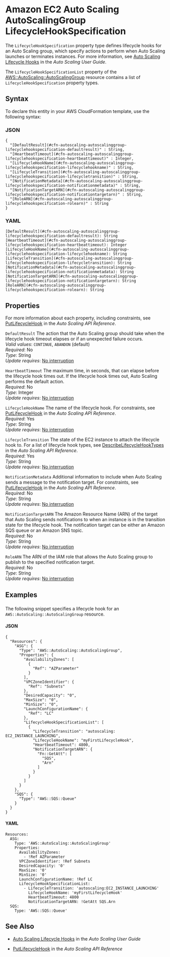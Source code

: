 # Amazon EC2 Auto Scaling AutoScalingGroup LifecycleHookSpecification<a name="aws-properties-autoscaling-autoscalinggroup-lifecyclehookspecification"></a>

<a name="aws-properties-autoscaling-autoscalinggroup-lifecyclehookspecification-description"></a>The `LifecycleHookSpecification` property type defines lifecycle hooks for an Auto Scaling group, which specify actions to perform when Auto Scaling launches or terminates instances\. For more information, see [ Auto Scaling Lifecycle Hooks](http://docs.aws.amazon.com/autoscaling/latest/userguide/lifecycle-hooks.html) in the *Auto Scaling User Guide*\.

<a name="aws-properties-autoscaling-autoscalinggroup-lifecyclehookspecification-inheritance"></a> The `LifecycleHookSpecificationList` property of the [AWS::AutoScaling::AutoScalingGroup](aws-properties-as-group.md) resource contains a list of `LifecycleHookSpecification` property types\.

## Syntax<a name="aws-properties-autoscaling-autoscalinggroup-lifecyclehookspecification-syntax"></a>

To declare this entity in your AWS CloudFormation template, use the following syntax:

### JSON<a name="aws-properties-autoscaling-autoscalinggroup-lifecyclehookspecification-syntax.json"></a>

```
{
  "[DefaultResult](#cfn-autoscaling-autoscalinggroup-lifecyclehookspecification-defaultresult)" : String,
  "[HeartbeatTimeout](#cfn-autoscaling-autoscalinggroup-lifecyclehookspecification-heartbeattimeout)" : Integer,
  "[LifecycleHookName](#cfn-autoscaling-autoscalinggroup-lifecyclehookspecification-lifecyclehookname)" : String,
  "[LifecycleTransition](#cfn-autoscaling-autoscalinggroup-lifecyclehookspecification-lifecycletransition)" : String,
  "[NotificationMetadata](#cfn-autoscaling-autoscalinggroup-lifecyclehookspecification-notificationmetadata)" : String,
  "[NotificationTargetARN](#cfn-autoscaling-autoscalinggroup-lifecyclehookspecification-notificationtargetarn)" : String,
  "[RoleARN](#cfn-autoscaling-autoscalinggroup-lifecyclehookspecification-rolearn)" : String
}
```

### YAML<a name="aws-properties-autoscaling-autoscalinggroup-lifecyclehookspecification-syntax.yaml"></a>

```
[DefaultResult](#cfn-autoscaling-autoscalinggroup-lifecyclehookspecification-defaultresult): String
[HeartbeatTimeout](#cfn-autoscaling-autoscalinggroup-lifecyclehookspecification-heartbeattimeout): Integer
[LifecycleHookName](#cfn-autoscaling-autoscalinggroup-lifecyclehookspecification-lifecyclehookname): String
[LifecycleTransition](#cfn-autoscaling-autoscalinggroup-lifecyclehookspecification-lifecycletransition): String
[NotificationMetadata](#cfn-autoscaling-autoscalinggroup-lifecyclehookspecification-notificationmetadata): String
[NotificationTargetARN](#cfn-autoscaling-autoscalinggroup-lifecyclehookspecification-notificationtargetarn): String
[RoleARN](#cfn-autoscaling-autoscalinggroup-lifecyclehookspecification-rolearn): String
```

## Properties<a name="aws-properties-autoscaling-autoscalinggroup-lifecyclehookspecification-properties"></a>

For more information about each property, including constraints, see [PutLifecycleHook](http://docs.aws.amazon.com/AutoScaling/latest/APIReference/API_PutLifecycleHook.html) in the *Auto Scaling API Reference*\.

`DefaultResult`  <a name="cfn-autoscaling-autoscalinggroup-lifecyclehookspecification-defaultresult"></a>
The action that the Auto Scaling group should take when the lifecycle hook timeout elapses or if an unexpected failure occurs\.  
*Valid values*: `CONTINUE`, `ABANDON` \(default\)  
 *Required*: No  
 *Type*: String  
 *Update requires*: [No interruption](using-cfn-updating-stacks-update-behaviors.md#update-no-interrupt) 

`HeartbeatTimeout`  <a name="cfn-autoscaling-autoscalinggroup-lifecyclehookspecification-heartbeattimeout"></a>
The maximum time, in seconds, that can elapse before the lifecycle hook times out\. If the lifecycle hook times out, Auto Scaling performs the default action\.  
 *Required*: No  
 *Type*: Integer  
 *Update requires*: [No interruption](using-cfn-updating-stacks-update-behaviors.md#update-no-interrupt) 

`LifecycleHookName`  <a name="cfn-autoscaling-autoscalinggroup-lifecyclehookspecification-lifecyclehookname"></a>
The name of the lifecycle hook\. For constraints, see [ PutLifecycleHook](http://docs.aws.amazon.com/AutoScaling/latest/APIReference/API_PutLifecycleHook.html) in the *Auto Scaling API Reference*\.  
 *Required*: Yes  
 *Type*: String  
 *Update requires*: [No interruption](using-cfn-updating-stacks-update-behaviors.md#update-no-interrupt) 

`LifecycleTransition`  <a name="cfn-autoscaling-autoscalinggroup-lifecyclehookspecification-lifecycletransition"></a>
The state of the EC2 instance to attach the lifecycle hook to\. For a list of lifecycle hook types, see [ DescribeLifecycleHookTypes](http://docs.aws.amazon.com/AutoScaling/latest/APIReference/API_DescribeLifecycleHookTypes.html) in the *Auto Scaling API Reference*\.  
 *Required*: Yes  
 *Type*: String  
 *Update requires*: [No interruption](using-cfn-updating-stacks-update-behaviors.md#update-no-interrupt) 

`NotificationMetadata`  <a name="cfn-autoscaling-autoscalinggroup-lifecyclehookspecification-notificationmetadata"></a>
Additional information to include when Auto Scaling sends a message to the notification target\. For constraints, see [ PutLifecycleHook](http://docs.aws.amazon.com/AutoScaling/latest/APIReference/API_PutLifecycleHook.html) in the *Auto Scaling API Reference*\.  
 *Required*: No  
 *Type*: String  
 *Update requires*: [No interruption](using-cfn-updating-stacks-update-behaviors.md#update-no-interrupt) 

`NotificationTargetARN`  <a name="cfn-autoscaling-autoscalinggroup-lifecyclehookspecification-notificationtargetarn"></a>
The Amazon Resource Name \(ARN\) of the target that Auto Scaling sends notifications to when an instance is in the transition state for the lifecycle hook\. The notification target can be either an Amazon SQS queue or an Amazon SNS topic\.  
 *Required*: No  
 *Type*: String  
 *Update requires*: [No interruption](using-cfn-updating-stacks-update-behaviors.md#update-no-interrupt) 

`RoleARN`  <a name="cfn-autoscaling-autoscalinggroup-lifecyclehookspecification-rolearn"></a>
The ARN of the IAM role that allows the Auto Scaling group to publish to the specified notification target\.  
 *Required*: No  
 *Type*: String  
 *Update requires*: [No interruption](using-cfn-updating-stacks-update-behaviors.md#update-no-interrupt) 

## Examples<a name="aws-properties-autoscaling-autoscalinggroup-lifecyclehookspecification-examples"></a>

### <a name="aws-properties-autoscaling-autoscalinggroup-lifecyclehookspecification-example1"></a>

The following snippet specifies a lifecycle hook for an `AWS::AutoScaling::AutoScalingGroup` resource\.

#### JSON<a name="aws-properties-autoscaling-autoscalinggroup-lifecyclehookspecification-example1.json"></a>

```
{
  "Resources": {
    "ASG": {
      "Type": "AWS::AutoScaling::AutoScalingGroup",
      "Properties": {
        "AvailabilityZones": [
          {
            "Ref": "AZParameter"
          }
        ],
        "VPCZoneIdentifier": {
          "Ref": "Subnets"
        },
        "DesiredCapacity": "0",
        "MaxSize": "0",
        "MinSize": "0",
        "LaunchConfigurationName": {
          "Ref": "LC"
        },
        "LifecycleHookSpecificationList": [
          {
            "LifecycleTransition": "autoscaling: EC2_INSTANCE_LAUNCHING",
            "LifecycleHookName": "myFirstLifecycleHook",
            "HeartbeatTimeout": 4800,
            "NotificationTargetARN": {
              "Fn::GetAtt": [
                "SQS",
                "Arn"
              ]
            }
          }
        ]
      }
    },
    "SQS": {
      "Type": "AWS::SQS::Queue"
    }
  }
}
```

#### YAML<a name="aws-properties-autoscaling-autoscalinggroup-lifecyclehookspecification-example1.yaml"></a>

```
Resources:
  ASG:
    Type: 'AWS::AutoScaling::AutoScalingGroup'
    Properties:
      AvailabilityZones:
        - !Ref AZParameter
      VPCZoneIdentifier: !Ref Subnets
      DesiredCapacity: '0'
      MaxSize: '0'
      MinSize: '0'
      LaunchConfigurationName: !Ref LC
      LifecycleHookSpecificationList:
        - LifecycleTransition: 'autoscaling:EC2_INSTANCE_LAUNCHING'
          LifecycleHookName: 'myFirstLifecycleHook'
          HeartbeatTimeout: 4800
          NotificationTargetARN: !GetAtt SQS.Arn
  SQS:
    Type: 'AWS::SQS::Queue'
```

## See Also<a name="aws-properties-autoscaling-autoscalinggroup-lifecyclehookspecification-seealso"></a>

+ [ Auto Scaling Lifecycle Hooks](http://docs.aws.amazon.com/autoscaling/latest/userguide/lifecycle-hooks.html) in the *Auto Scaling User Guide*

+ [ PutLifecycleHook](http://docs.aws.amazon.com/AutoScaling/latest/APIReference/API_PutLifecycleHook.html) in the *Auto Scaling API Reference*